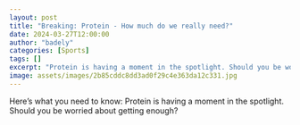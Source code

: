 ```yaml
---
layout: post
title: "Breaking: Protein - How much do we really need?"
date: 2024-03-27T12:00:00
author: "badely"
categories: [Sports]
tags: []
excerpt: "Protein is having a moment in the spotlight. Should you be worried about getting enough?"
image: assets/images/2b85cddc8dd3ad0f29c4e363da12c331.jpg
---
```


Here’s what you need to know: Protein is having a moment in the spotlight. Should you be worried about getting enough?

